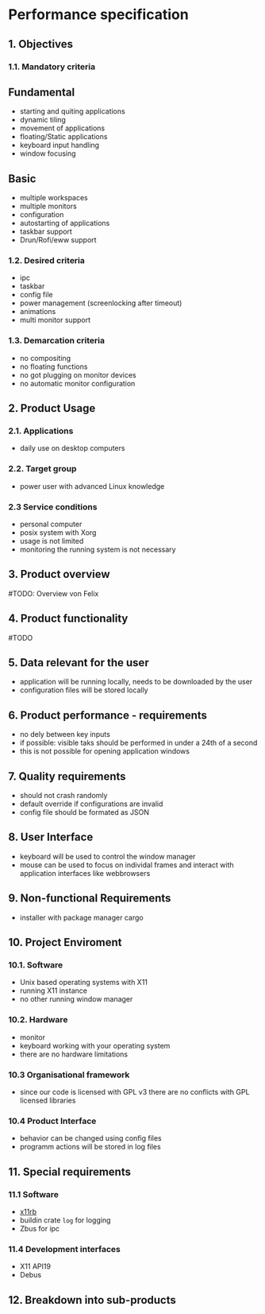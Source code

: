 # Performance specification

## 1. Objectives

### 1.1. Mandatory criteria

## Fundamental

- starting and quiting applications
- dynamic tiling
- movement of applications
- floating/Static applications
- keyboard input handling
- window focusing

## Basic

- multiple workspaces
- multiple monitors
- configuration
- autostarting of applications
- taskbar support
- Drun/Rofi/eww support

### 1.2. Desired criteria

- ipc
- taskbar
- config file
- power management (screenlocking after timeout)
- animations
- multi monitor support

### 1.3. Demarcation criteria

- no compositing
- no floating functions
- no got plugging on monitor devices
- no automatic monitor configuration

## 2. Product Usage

### 2.1. Applications

- daily use on desktop computers

### 2.2. Target group

- power user with advanced Linux knowledge

### 2.3 Service conditions

- personal computer
- posix system with Xorg
- usage is not limited
- monitoring the running system is not necessary

## 3. Product overview

#TODO: Overview von Felix

## 4. Product functionality

#TODO

## 5. Data relevant for the user

- application will be running locally, needs to be downloaded by the user
- configuration files will be stored locally

## 6. Product performance - requirements

- no dely between key inputs
- if possible: visible taks should be performed in under a 24th of a second
- this is not possible for opening application windows

## 7. Quality requirements

- should not crash randomly
- default override if configurations are invalid
- config file should be formated as JSON

## 8. User Interface

- keyboard will be used to control the window manager
- mouse can be used to focus on individal frames and interact with application interfaces like webbrowsers

## 9. Non-functional Requirements

- installer with package manager cargo

## 10. Project Enviroment

### 10.1. Software

- Unix based operating systems with X11
- running X11 instance
- no other running window manager

### 10.2. Hardware

- monitor
- keyboard working with your operating system
- there are no hardware limitations

### 10.3 Organisational framework

- since our code is licensed with GPL v3 there are no conflicts with GPL licensed libraries

### 10.4 Product Interface

- behavior can be changed using config files
- programm actions will be stored in log files

## 11. Special requirements

### 11.1 Software

- [x11rb](https://github.com/psychon/x11rb)
- buildin crate `log` for logging
- Zbus for ipc

### 11.4 Development interfaces

- X11 API19
- Debus

## 12. Breakdown into sub-products
